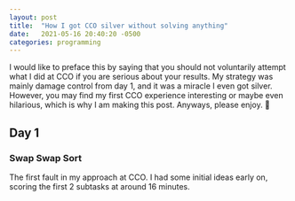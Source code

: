 ```yaml
---
layout: post
title:  "How I got CCO silver without solving anything"
date:   2021-05-16 20:40:20 -0500
categories: programming
---
```

I would like to preface this by saying that you should not voluntarily attempt what I did at CCO if you are serious about your results. My strategy was mainly damage control from day 1, and it was a miracle I even got silver. However, you may find my first CCO experience interesting or maybe even hilarious, which is why I am making this post. Anyways, please enjoy. 🙂

## Day 1

### Swap Swap Sort

The first fault in my approach at CCO. I had some initial ideas early on, scoring the first 2 subtasks at around 16 minutes.
